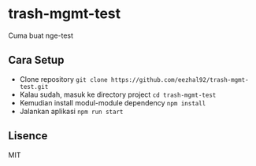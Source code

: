 # trash-mgmt-test

Cuma buat nge-test

## Cara Setup

- Clone repository `git clone https://github.com/eezhal92/trash-mgmt-test.git`
- Kalau sudah, masuk ke directory project `cd trash-mgmt-test`
- Kemudian install modul-module dependency `npm install`
- Jalankan aplikasi `npm run start`

## Lisence
MIT